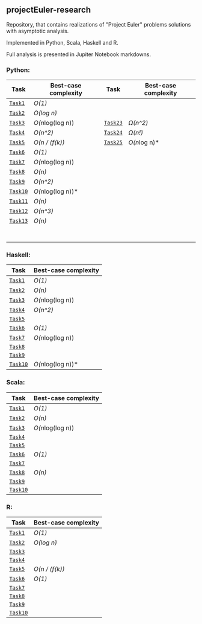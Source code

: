 ## projectEuler-research
Repository, that contains realizations of "Project Euler" problems solutions with asymptotic analysis.

Implemented in Python, Scala, Haskell and R.

Full analysis is presented in Jupiter Notebook markdowns.

### Python:

 Task                            | Best-case complexity   | Task                             | Best-case complexity   |
|--------------------------------|------------------------|----------------------------------|------------------------|
| [`Task1`](python/Task1.ipynb)  | *O(1)*                 |   |        |
| [`Task2`](python/Task2.ipynb)  | *O(log n)*             |   |        |   
| [`Task3`](python/Task3.ipynb)  | *O(n*log(log n))       | [`Task23`](python/Task_23.ipynb) |   *Ω(n^2)*             | 
| [`Task4`](python/Task4.ipynb)  | *O(n^2)*               | [`Task24`](python/Task_24.ipynb) |   *Ω(n!)*              |   
| [`Task5`](python/Task5.ipynb)  | *O(n / (f(k))*         | [`Task25`](python/Task_25.ipynb) |   *O(n*log n)*         |   
| [`Task6`](python/Task6.ipynb)  | *O(1)*                 |   |        |   
| [`Task7`](python/Task7.ipynb)  | *O(n*log(log n))       |   |        | 
| [`Task8`](python/Task8.ipynb)  | *O(n)*                 |   |        | 
| [`Task9`](python/Task9.ipynb)  | *O(n^2)*               |   |        | 
| [`Task10`](python/Task_10.ipynb)  | *O(n*log(log n))*   |   |        | 
| [`Task11`](python/Task_11.ipynb)  | *O(n)*              |   |        |
| [`Task12`](python/Task_12.ipynb)  | *O(n^3)*            |   |        |
| [`Task13`](python/Task_13.ipynb)  | *O(n)*              |   |        | 
|                                   |                     |   |        |  
|                                   |                     |   |        |   
|                                   |                     |   |        | 
|                                   |                     |   |        |
|                                   |                     |   |        |
|                                   |                     |   |        |
|                                   |                     |   |        |






### Haskell:

 Task                            | Best-case complexity   |
|--------------------------------|------------------------|
| [`Task1`](haskell/Task1.hs)     | *O(1)*                 |
| [`Task2`](haskell/Task2.hs)     | *O(n)*              |   
| [`Task3`](haskell/Task3.hs)     | *O(n*log(log n))       |   
| [`Task4`](haskell/Task4.hs)     | *O(n^2)*             |   
| [`Task5`](haskell/Task5.hs)     |          |   
| [`Task6`](haskell/Task6.hs)     |   *O(1)*            |   
| [`Task7`](haskell/Task7.hs)     | *O(n*log(log n))       | 
| [`Task8`](haskell/Task8.hs)     |                        | 
| [`Task9`](haskell/Task9.hs)  |        | 
| [`Task10`](haskell/Task_10.hs)  | *O(n*log(log n))*       | 


### Scala:

 Task                            | Best-case complexity   |
|--------------------------------|------------------------|
| [`Task1`](scala/Task1.scala)  | *O(1)*                  |
| [`Task2`](scala/Task2.scala)  | *O(n)*                  |   
| [`Task3`](scala/Task3.scala)  | *O(n*log(log n))        |   
| [`Task4`](scala/Task4.scala)  |              |   
| [`Task5`](scala/Task5.scala)  |          |   
| [`Task6`](scala/Task6.scala)  |   *O(1)*                |   
| [`Task7`](scala/Task7.scala)  |      |  
| [`Task8`](scala/Task8.scala)  | *O(n)*                  | 
| [`Task9`](scala/Task9.scala)  |       | 
| [`Task10`](scala/Task_10.scala)  |        | 


### R:

 Task                            | Best-case complexity   |
|--------------------------------|------------------------|
| [`Task1`](R/Task1.r)  | *O(1)*                          |
| [`Task2`](R/Task2.r)  | *O(log n)*                      |   
| [`Task3`](R/Task3.r)  |        |   
| [`Task4`](R/Task4.r)  |               |   
| [`Task5`](R/Task5.r)  | *O(n / (f(k))*                  |   
| [`Task6`](R/Task6.r)  |    *O(1)*                       |   
| [`Task7`](R/Task7.r)  |        | 
| [`Task8`](R/Task8.r)  |       | 
| [`Task9`](R/Task9.r)  |        | 
| [`Task10`](R/Task_10.r)  |        | 
